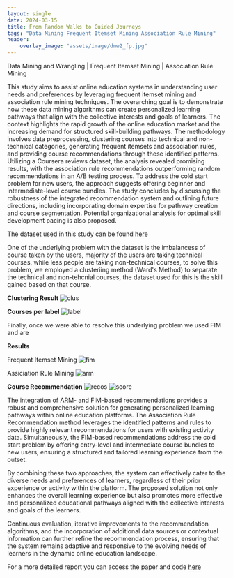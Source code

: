 ```yaml
---
layout: single
date: 2024-03-15
title: From Random Walks to Guided Journeys
tags: "Data Mining Frequent Itemset Mining Association Rule Mining"
header:
    overlay_image: "assets/image/dmw2_fp.jpg"
---
```

Data Mining and Wrangling \| Frequent Itemset Mining \| Association Rule Mining

This study aims to assist online education systems in understanding user needs and preferences by 
leveraging frequent itemset mining and association rule mining techniques. The overarching goal is to 
demonstrate how these data mining algorithms can create personalized learning pathways that align with the 
collective interests and goals of learners. The context highlights the rapid growth of the online education
market and the increasing demand for structured skill-building pathways. The methodology involves data preprocessing, 
clustering courses into technical and non-technical categories, generating frequent itemsets and association rules,
and providing course recommendations through these identified patterns. Utilizing a Coursera reviews dataset, 
the analysis revealed promising results, with the association rule recommendations outperforming random recommendations 
in an A/B testing process. To address the cold start problem for new users, the approach suggests offering beginner 
and intermediate-level course bundles. The study concludes by discussing the robustness of the integrated recommendation 
system and outlining future directions, including incorporating domain expertise for pathway creation and course segmentation. 
Potential organizational analysis for optimal skill development pacing is also proposed.

The dataset used in this study can be found [here](https://www.kaggle.com/datasets/khusheekapoor/coursera-courses-dataset-2021)

One of the underlying problem with the dataset is the imbalancess of course taken by the users, majority of the users are taking technical courses, 
while less people are taking non-technical courses, to solve this problem, we employed a clusteriing method (Ward's Method) to separate the technical and non-tehcnial
courses, the dataset used for this is the skill gained based on that course. 

**Clustering Result**
<img src="{{ site.baseurl }}/assets/image/dmw_fp_clus.jpg" alt="clus">

**Courses per label**
<img src="{{ site.baseurl }}/assets/image/dmw2_fp_label.jpg" alt="label">

Finally, once we were able to resolve this underlying problem we used FIM and are

**Results**

Frequent Itemset Mining
<img src="{{ site.baseurl }}/assets/image/dmw2_fp_fim.jpg" alt="fim">

Assiciation Rule Mining
<img src="{{ site.baseurl }}/assets/image/dmw2_fp_arm.jpg" alt="arm">

**Course Recommendation**
<img src="{{ site.baseurl }}/assets/image/mw2_fp_recos.jpg" alt="recos">
<img src="{{ site.baseurl }}/assets/image/dmw2_fp_score.jpg" alt="score">

The integration of ARM- and FIM-based recommendations provides a robust and comprehensive solution for generating personalized learning pathways within online education platforms. The Association Rule Recommendation method leverages the identified patterns and rules to provide highly relevant recommendations for users with existing activity data. Simultaneously, the FIM-based recommendations address the cold start problem by offering entry-level and intermediate course bundles to new users, ensuring a structured and tailored learning experience from the outset.

By combining these two approaches, the system can effectively cater to the diverse needs and preferences of learners, regardless of their prior experience or activity within the platform. The proposed solution not only enhances the overall learning experience but also promotes more effective and personalized educational pathways aligned with the collective interests and goals of the learners.

Continuous evaluation, iterative improvements to the recommendation algorithms, and the incorporation of additional data sources or contextual information can further refine the recommendation process, ensuring that the system remains adaptive and responsive to the evolving needs of learners in the dynamic online education landscape.

For a more detailed report you can access the paper and code [here](https://github.com/NRLTing-git/my-projects/tree/main/From%20Random%20Walks%20to%20Guided%20Journey%3A%20Shaping%20Learning%20Pathway%20Through%20Frequent%20Itemset%20Mining)